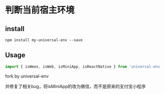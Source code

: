 # 判断当前宿主环境
## install
```shell
npm install my-universal-env --save
```

## Usage

```js
import { isWeex, isWeb, isMiniApp, isReactNative } from 'universal-env';

```

fork by universal-env

并修复了相关bug，将isMiniApp的改为微信，而不是原来的支付宝小程序